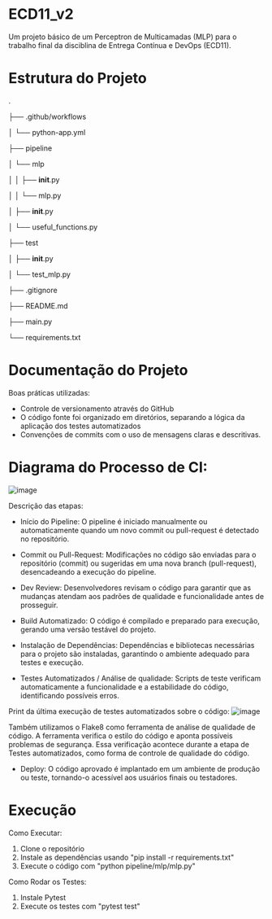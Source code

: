 # ECD11_v2

Um projeto básico de um Perceptron de Multicamadas (MLP) para o trabalho final da disciblina de Entrega Contínua e DevOps (ECD11).

# Estrutura do Projeto
.

├── .github/workflows

│ └── python-app.yml

├── pipeline

│ └── mlp

│ │ ├── __init__.py

│ │ └── mlp.py

│ ├── __init__.py

│ └── useful_functions.py

├── test

│ ├── __init__.py

│ └── test_mlp.py

├── .gitignore

├── README.md

├── main.py

└── requirements.txt

# Documentação do Projeto
Boas práticas utilizadas:

 - Controle de versionamento através do GitHub
 - O código fonte foi organizado em diretórios, separando a lógica da aplicação dos testes automatizados
 - Convenções de commits com o uso de mensagens claras e descritivas.

# Diagrama do Processo de CI:
![image](https://github.com/user-attachments/assets/42ebb1a7-517f-4d35-ab67-cc31418330d9)

Descrição das etapas:

 - Início do Pipeline: O pipeline é iniciado manualmente ou automaticamente quando um novo commit ou pull-request é detectado no repositório.

 - Commit ou Pull-Request: Modificações no código são enviadas para o repositório (commit) ou sugeridas em uma nova branch (pull-request), desencadeando a execução do pipeline.

 - Dev Review: Desenvolvedores revisam o código para garantir que as mudanças atendam aos padrões de qualidade e funcionalidade antes de prosseguir.

 - Build Automatizado: O código é compilado e preparado para execução, gerando uma versão testável do projeto.

 - Instalação de Dependências: Dependências e bibliotecas necessárias para o projeto são instaladas, garantindo o ambiente adequado para testes e execução.

 - Testes Automatizados / Análise de qualidade: Scripts de teste verificam automaticamente a funcionalidade e a estabilidade do código, identificando possíveis erros.

Print da última execução de testes automatizados sobre o código:
![image](https://github.com/user-attachments/assets/90195add-45e5-4aa0-b516-20be00bb7776)

Também utilizamos o Flake8 como ferramenta de análise de qualidade de código. A ferramenta verifica o estilo do código e aponta possíveis problemas de segurança. Essa verificação acontece durante a etapa de Testes automatizados, como forma de controle de qualidade do código.

 - Deploy: O código aprovado é implantado em um ambiente de produção ou teste, tornando-o acessível aos usuários finais ou testadores.

# Execução
Como Executar:
  1. Clone o repositório
  2. Instale as dependências usando "pip install -r requirements.txt"
  3. Execute o código com "python pipeline/mlp/mlp.py"

Como Rodar os Testes:
  1. Instale Pytest
  2. Execute os testes com "pytest test"
